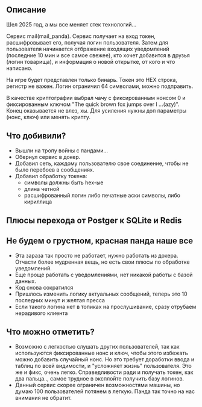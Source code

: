 ## Описание
Шел 2025 год, а мы все меняет стек технологий...

Сервис mail(mail_panda). Сервис получает на вход токен, расшифровывает его, получая логин пользователя. Затем для пользователя начинается отбражение входящих уведомлений (последние 10 мин и все самое свежее), кто хочет добавится в друзья (логин товарища), и информация о новой открытке, от кого и что написано.

На игре будет представлен только бинарь. Токен это HEX строка, регистр не важен. Логин ограничил 64 символами, можно подправить.

В качестве криптографии выбрал чачу с фиксированным нонсом 0 и фиксированным ключом "The quick brown fox jumps over l ...(azy)". Конец оказывается не влез, хы. Для усиления нужны доп параметры (нонс, ключ) или менять крипту.

## Что добивили?
- Вышли на тропу войны с пандами...
- Обернул сервис в докер.
- Добавил сеть, каждому пользователю свое соединение, чтобы не было перебоев в сообщениях.
- Добавил обработку токена: 
  - символы должны быть hex-ые
  - длина четной
  - расшифрованный логин либо печатные аски символы, либо кириллица

## Плюсы перехода от Postger к SQLite и Redis 
## Не будем о грустном, красная панда наше все
- Эта зараза так просто не работает, нужно работать из докера. Отчасти более мудренная вещь, но есть свои плюсы по обработке уведомлений.
- Еще проще работать с уведомлениями, нет никакой работы с базой данных. 
- Код снова сократился
- Пришлось изменить логику актуальных сообщений, теперь это 10 последних минут и желтая пресса
- Если такого логина нет в топиках на прослушивание, сразу отрубаем нерадивого клиента


## Что можно отметить? 
- Возможно с легкостью слушать других пользователей, так как используются фиксированные нонс и ключ, чтобы этого избежать можно добавить случайный нонс. Но это требует доработки ввода и таблиц по всей видимости, и "усложняет жизнь" пользователя. Это же и фикс, очень легко. Справедливости ради и получать токен, как два пальца.., самое трудное в эксплойте получить базу логинов.
- Данный сервис скорее ограничен возможностями машины, но думаю 100 пользователей потянем в легкую. Панда так точно на нас внимания не обратит.

